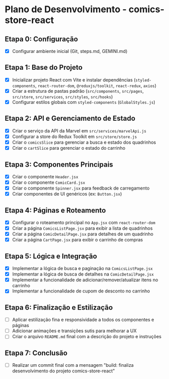 # Plano de Desenvolvimento - comics-store-react

## Etapa 0: Configuração
- [x] Configurar ambiente inicial (Git, steps.md, GEMINI.md)

## Etapa 1: Base do Projeto
- [x] Inicializar projeto React com Vite e instalar dependências (`styled-components`, `react-router-dom`, `@reduxjs/toolkit`, `react-redux`, `axios`)
- [x] Criar a estrutura de pastas padrão (`src/components`, `src/pages`, `src/store`, `src/services`, `src/styles`, `src/hooks`)
- [x] Configurar estilos globais com `styled-components` (`GlobalStyles.js`)

## Etapa 2: API e Gerenciamento de Estado
- [x] Criar o serviço da API da Marvel em `src/services/marvelApi.js`
- [x] Configurar a store do Redux Toolkit em `src/store/store.js`
- [x] Criar o `comicsSlice` para gerenciar a busca e estado dos quadrinhos
- [x] Criar o `cartSlice` para gerenciar o estado do carrinho

## Etapa 3: Componentes Principais
- [x] Criar o componente `Header.jsx`
- [x] Criar o componente `ComicCard.jsx`
- [x] Criar o componente `Spinner.jsx` para feedback de carregamento
- [x] Criar componentes de UI genéricos (ex: `Button.jsx`)

## Etapa 4: Páginas e Roteamento
- [x] Configurar o roteamento principal no `App.jsx` com `react-router-dom`
- [x] Criar a página `ComicsListPage.jsx` para exibir a lista de quadrinhos
- [x] Criar a página `ComicDetailPage.jsx` para detalhes de um quadrinho
- [x] Criar a página `CartPage.jsx` para exibir o carrinho de compras

## Etapa 5: Lógica e Integração
- [x] Implementar a lógica de busca e paginação na `ComicsListPage.jsx`
- [x] Implementar a lógica de busca de detalhes na `ComicDetailPage.jsx`
- [x] Implementar a funcionalidade de adicionar/remover/atualizar itens no carrinho
- [x] Implementar a funcionalidade de cupom de desconto no carrinho

## Etapa 6: Finalização e Estilização
- [ ] Aplicar estilização fina e responsividade a todos os componentes e páginas
- [ ] Adicionar animações e transições sutis para melhorar a UX
- [ ] Criar o arquivo `README.md` final com a descrição do projeto e instruções

## Etapa 7: Conclusão
- [ ] Realizar um commit final com a mensagem "build: finaliza desenvolvimento do projeto comics-store-react"
